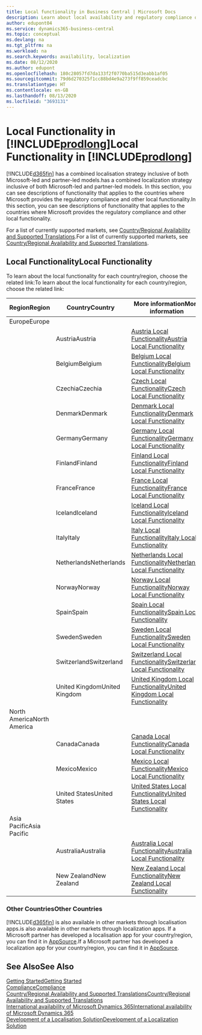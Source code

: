 ```yaml
---
title: Local functionality in Business Central | Microsoft Docs
description: Learn about local availability and regulatory compliance of Dynamics 365 Business Central.
author: edupont04
ms.service: dynamics365-business-central
ms.topic: conceptual
ms.devlang: na
ms.tgt_pltfrm: na
ms.workload: na
ms.search.keywords: availability, localization
ms.date: 08/12/2020
ms.author: edupont
ms.openlocfilehash: 180c28057fd7da133f2f0770ba515d3eabb1af05
ms.sourcegitcommit: 79d6d270325f1cc88bd4e9a273f9ff859ceadcbc
ms.translationtype: HT
ms.contentlocale: en-GB
ms.lasthandoff: 08/13/2020
ms.locfileid: "3693131"
---
```

# <a name="local-functionality-in-prodlong"></a><span data-ttu-id="b8fca-103">Local Functionality in [!INCLUDE[prodlong](includes/prodlong.md)]</span><span class="sxs-lookup"><span data-stu-id="b8fca-103">Local Functionality in [!INCLUDE[prodlong](includes/prodlong.md)]</span></span>

[!INCLUDE[d365fin](includes/d365fin_md.md)] <span data-ttu-id="b8fca-104">has a combined localisation strategy inclusive of both Microsoft-led and partner-led models.</span><span class="sxs-lookup"><span data-stu-id="b8fca-104">has a combined localization strategy inclusive of both Microsoft-led and partner-led models.</span></span> <span data-ttu-id="b8fca-105">In this section, you can see descriptions of functionality that applies to the countries where Microsoft provides the regulatory compliance and other local functionality.</span><span class="sxs-lookup"><span data-stu-id="b8fca-105">In this section, you can see descriptions of functionality that applies to the countries where Microsoft provides the regulatory compliance and other local functionality.</span></span>  

<span data-ttu-id="b8fca-106">For a list of currently supported markets, see [Country/Regional Availability and Supported Translations](/dynamics365/business-central/dev-itpro/compliance/apptest-countries-and-translations?toc=/dynamics365/business-central/toc.json).</span><span class="sxs-lookup"><span data-stu-id="b8fca-106">For a list of currently supported markets, see [Country/Regional Availability and Supported Translations](/dynamics365/business-central/dev-itpro/compliance/apptest-countries-and-translations?toc=/dynamics365/business-central/toc.json).</span></span>  

## <a name="local-functionality"></a><span data-ttu-id="b8fca-107">Local Functionality</span><span class="sxs-lookup"><span data-stu-id="b8fca-107">Local Functionality</span></span>

<span data-ttu-id="b8fca-108">To learn about the local functionality for each country/region, choose the related link:</span><span class="sxs-lookup"><span data-stu-id="b8fca-108">To learn about the local functionality for each country/region, choose the related link:</span></span>

| <span data-ttu-id="b8fca-109">Region</span><span class="sxs-lookup"><span data-stu-id="b8fca-109">Region</span></span> | <span data-ttu-id="b8fca-110">Country</span><span class="sxs-lookup"><span data-stu-id="b8fca-110">Country</span></span> | <span data-ttu-id="b8fca-111">More information</span><span class="sxs-lookup"><span data-stu-id="b8fca-111">More information</span></span> |
| --- | --- |--- |
| <span data-ttu-id="b8fca-112">Europe</span><span class="sxs-lookup"><span data-stu-id="b8fca-112">Europe</span></span> |  | |
|        | <span data-ttu-id="b8fca-113">Austria</span><span class="sxs-lookup"><span data-stu-id="b8fca-113">Austria</span></span> | [<span data-ttu-id="b8fca-114">Austria Local Functionality</span><span class="sxs-lookup"><span data-stu-id="b8fca-114">Austria Local Functionality</span></span>](localfunctionality/austria/austria-local-functionality.md) |
|        | <span data-ttu-id="b8fca-115">Belgium</span><span class="sxs-lookup"><span data-stu-id="b8fca-115">Belgium</span></span> | [<span data-ttu-id="b8fca-116">Belgium Local Functionality</span><span class="sxs-lookup"><span data-stu-id="b8fca-116">Belgium Local Functionality</span></span>](localfunctionality/belgium/belgium-local-functionality.md) |
|        | <span data-ttu-id="b8fca-117">Czechia</span><span class="sxs-lookup"><span data-stu-id="b8fca-117">Czechia</span></span> | [<span data-ttu-id="b8fca-118">Czech Local Functionality</span><span class="sxs-lookup"><span data-stu-id="b8fca-118">Czech Local Functionality</span></span>](localfunctionality/czech/czech-local-functionality.md) |
|        | <span data-ttu-id="b8fca-119">Denmark</span><span class="sxs-lookup"><span data-stu-id="b8fca-119">Denmark</span></span> | [<span data-ttu-id="b8fca-120">Denmark Local Functionality</span><span class="sxs-lookup"><span data-stu-id="b8fca-120">Denmark Local Functionality</span></span>](localfunctionality/denmark/denmark-local-functionality.md) |
|        | <span data-ttu-id="b8fca-121">Germany</span><span class="sxs-lookup"><span data-stu-id="b8fca-121">Germany</span></span> | [<span data-ttu-id="b8fca-122">Germany Local Functionality</span><span class="sxs-lookup"><span data-stu-id="b8fca-122">Germany Local Functionality</span></span>](localfunctionality/germany/germany-local-functionality.md) |
|        | <span data-ttu-id="b8fca-123">Finland</span><span class="sxs-lookup"><span data-stu-id="b8fca-123">Finland</span></span> | [<span data-ttu-id="b8fca-124">Finland Local Functionality</span><span class="sxs-lookup"><span data-stu-id="b8fca-124">Finland Local Functionality</span></span>](localfunctionality/finland/finland-local-functionality.md) |
|        | <span data-ttu-id="b8fca-125">France</span><span class="sxs-lookup"><span data-stu-id="b8fca-125">France</span></span> | [<span data-ttu-id="b8fca-126">France Local Functionality</span><span class="sxs-lookup"><span data-stu-id="b8fca-126">France Local Functionality</span></span>](localfunctionality/france/france-local-functionality.md) |
|        | <span data-ttu-id="b8fca-127">Iceland</span><span class="sxs-lookup"><span data-stu-id="b8fca-127">Iceland</span></span> | [<span data-ttu-id="b8fca-128">Iceland Local Functionality</span><span class="sxs-lookup"><span data-stu-id="b8fca-128">Iceland Local Functionality</span></span>](localfunctionality/iceland/iceland-local-functionality.md) |
|        | <span data-ttu-id="b8fca-129">Italy</span><span class="sxs-lookup"><span data-stu-id="b8fca-129">Italy</span></span> | [<span data-ttu-id="b8fca-130">Italy Local Functionality</span><span class="sxs-lookup"><span data-stu-id="b8fca-130">Italy Local Functionality</span></span>](localfunctionality/italy/italy-local-functionality.md) |
|        | <span data-ttu-id="b8fca-131">Netherlands</span><span class="sxs-lookup"><span data-stu-id="b8fca-131">Netherlands</span></span> | [<span data-ttu-id="b8fca-132">Netherlands Local Functionality</span><span class="sxs-lookup"><span data-stu-id="b8fca-132">Netherlands Local Functionality</span></span>](localfunctionality/netherlands/netherlands-local-functionality.md) |
|        | <span data-ttu-id="b8fca-133">Norway</span><span class="sxs-lookup"><span data-stu-id="b8fca-133">Norway</span></span> | [<span data-ttu-id="b8fca-134">Norway Local Functionality</span><span class="sxs-lookup"><span data-stu-id="b8fca-134">Norway Local Functionality</span></span>](localfunctionality/norway/norway-local-functionality.md) |
|        | <span data-ttu-id="b8fca-135">Spain</span><span class="sxs-lookup"><span data-stu-id="b8fca-135">Spain</span></span> | [<span data-ttu-id="b8fca-136">Spain Local Functionality</span><span class="sxs-lookup"><span data-stu-id="b8fca-136">Spain Local Functionality</span></span>](localfunctionality/spain/spain-local-functionality.md) |
|        | <span data-ttu-id="b8fca-137">Sweden</span><span class="sxs-lookup"><span data-stu-id="b8fca-137">Sweden</span></span> | [<span data-ttu-id="b8fca-138">Sweden Local Functionality</span><span class="sxs-lookup"><span data-stu-id="b8fca-138">Sweden Local Functionality</span></span>](localfunctionality/sweden/sweden-local-functionality.md) |
|        | <span data-ttu-id="b8fca-139">Switzerland</span><span class="sxs-lookup"><span data-stu-id="b8fca-139">Switzerland</span></span> | [<span data-ttu-id="b8fca-140">Switzerland Local Functionality</span><span class="sxs-lookup"><span data-stu-id="b8fca-140">Switzerland Local Functionality</span></span>](localfunctionality/switzerland/switzerland-local-functionality.md) |
|        | <span data-ttu-id="b8fca-141">United Kingdom</span><span class="sxs-lookup"><span data-stu-id="b8fca-141">United Kingdom</span></span> | [<span data-ttu-id="b8fca-142">United Kingdom Local Functionality</span><span class="sxs-lookup"><span data-stu-id="b8fca-142">United Kingdom Local Functionality</span></span>](localfunctionality/unitedkingdom/united-kingdom-local-functionality.md) |
| <span data-ttu-id="b8fca-143">North America</span><span class="sxs-lookup"><span data-stu-id="b8fca-143">North America</span></span> |       |  |
|        | <span data-ttu-id="b8fca-144">Canada</span><span class="sxs-lookup"><span data-stu-id="b8fca-144">Canada</span></span>|[<span data-ttu-id="b8fca-145">Canada Local Functionality</span><span class="sxs-lookup"><span data-stu-id="b8fca-145">Canada Local Functionality</span></span>](localfunctionality/canada/canada-local-functionality.md) |
|        | <span data-ttu-id="b8fca-146">Mexico</span><span class="sxs-lookup"><span data-stu-id="b8fca-146">Mexico</span></span> | [<span data-ttu-id="b8fca-147">Mexico Local Functionality</span><span class="sxs-lookup"><span data-stu-id="b8fca-147">Mexico Local Functionality</span></span>](localfunctionality/mexico/mexico-local-functionality.md) |
|        | <span data-ttu-id="b8fca-148">United States</span><span class="sxs-lookup"><span data-stu-id="b8fca-148">United States</span></span>|[<span data-ttu-id="b8fca-149">United States Local Functionality</span><span class="sxs-lookup"><span data-stu-id="b8fca-149">United States Local Functionality</span></span>](localfunctionality/unitedstates/united-states-local-functionality.md) |
| <span data-ttu-id="b8fca-150">Asia Pacific</span><span class="sxs-lookup"><span data-stu-id="b8fca-150">Asia Pacific</span></span> |       |  |
|        | <span data-ttu-id="b8fca-151">Australia</span><span class="sxs-lookup"><span data-stu-id="b8fca-151">Australia</span></span> | [<span data-ttu-id="b8fca-152">Australia Local Functionality</span><span class="sxs-lookup"><span data-stu-id="b8fca-152">Australia Local Functionality</span></span>](localfunctionality/australia/australia-local-functionality.md) |
|        | <span data-ttu-id="b8fca-153">New Zealand</span><span class="sxs-lookup"><span data-stu-id="b8fca-153">New Zealand</span></span> | [<span data-ttu-id="b8fca-154">New Zealand Local Functionality</span><span class="sxs-lookup"><span data-stu-id="b8fca-154">New Zealand Local Functionality</span></span>](localfunctionality/newzealand/new-zealand-local-functionality.md) |

### <a name="other-countries"></a><span data-ttu-id="b8fca-155">Other Countries</span><span class="sxs-lookup"><span data-stu-id="b8fca-155">Other Countries</span></span>

[!INCLUDE[d365fin](includes/d365fin_md.md)] <span data-ttu-id="b8fca-156">is also available in other markets through localisation apps.</span><span class="sxs-lookup"><span data-stu-id="b8fca-156">is also available in other markets through localization apps.</span></span> <span data-ttu-id="b8fca-157">If a Microsoft partner has developed a localisation app for your country/region, you can find it in [AppSource](https://go.microsoft.com/fwlink/?linkid=2081646).</span><span class="sxs-lookup"><span data-stu-id="b8fca-157">If a Microsoft partner has developed a localization app for your country/region, you can find it in [AppSource](https://go.microsoft.com/fwlink/?linkid=2081646).</span></span>

## <a name="see-also"></a><span data-ttu-id="b8fca-158">See Also</span><span class="sxs-lookup"><span data-stu-id="b8fca-158">See Also</span></span>

[<span data-ttu-id="b8fca-159">Getting Started</span><span class="sxs-lookup"><span data-stu-id="b8fca-159">Getting Started</span></span>](product-get-started.md)  
[<span data-ttu-id="b8fca-160">Compliance</span><span class="sxs-lookup"><span data-stu-id="b8fca-160">Compliance</span></span>](compliance/compliance-overview.md)  
[<span data-ttu-id="b8fca-161">Country/Regional Availability and Supported Translations</span><span class="sxs-lookup"><span data-stu-id="b8fca-161">Country/Regional Availability and Supported Translations</span></span>](/dynamics365/business-central/dev-itpro/compliance/apptest-countries-and-translations?toc=/dynamics365/business-central/toc.json)  
[<span data-ttu-id="b8fca-162">International availability of Microsoft Dynamics 365</span><span class="sxs-lookup"><span data-stu-id="b8fca-162">International availability of Microsoft Dynamics 365</span></span>](/dynamics365/get-started/availability)  
[<span data-ttu-id="b8fca-163">Development of a Localisation Solution</span><span class="sxs-lookup"><span data-stu-id="b8fca-163">Development of a Localization Solution</span></span>](/dynamics365/business-central/dev-itpro/developer/readiness/readiness-develop-localization)  
